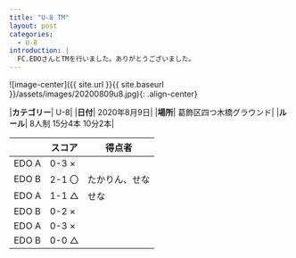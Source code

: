 ```yaml
---
title: "U-8 TM"
layout: post
categories:
  - U-8
introduction: |
  FC.EDOさんとTMを行いました。ありがとうございました。 
---
```


![image-center]({{ site.url }}{{ site.baseurl }}/assets/images/20200809u8.jpg){: .align-center}

|**カテゴリー**| U-8|
|**日付**| 2020年8月9日|
|**場所**| 葛飾区四つ木橋グラウンド|
|**ルール**| 8人制 15分4本 10分2本|

||スコア|得点者|
|----|---|----|
|EDO A|0-3 ×||
|EDO B|2-1 〇|たかりん、せな|
|EDO A|1-1 △|せな|
|EDO B|0-2 ×||
|EDO A|0-3 ×||
|EDO B|0-0 △||
